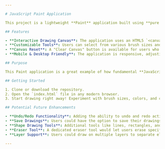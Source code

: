 ```yaml
---

# JavaScript Paint Application

This project is a lightweight **Paint** application built using **pure JavaScript**, allowing users to draw directly on a web page. Designed for simplicity and ease of use, it provides a fun and interactive canvas for users to sketch, doodle, or practice digital art.

## Features

- **Interactive Drawing Canvas**: The application uses an HTML5 `<canvas>` element where users can draw by simply clicking and dragging the mouse (or by using touch on mobile devices). The interaction is smooth and responsive, giving users the freedom to create whatever comes to mind.
- **Customizable Tools**: Users can select from various brush sizes and colors to add creativity and variation to their drawings. This flexibility encourages experimentation with different strokes and styles.
- **Canvas Reset**: A "Clear Canvas" button is available for users who want to quickly reset the drawing area and start with a clean slate.
- **Mobile & Desktop Friendly**: The application is responsive, adjusting the canvas to fit various screen sizes. It works seamlessly on both desktop computers and mobile devices, giving users the same drawing experience on the go.

## Purpose

This Paint application is a great example of how fundamental **JavaScript** can be used to create interactive and enjoyable experiences on the web. It serves as a hands-on demonstration of handling user input, drawing on the HTML5 canvas, and managing dynamic content without relying on any external libraries or frameworks. The project is ideal for those learning how to build responsive web applications from scratch.

## Getting Started

1. Clone or download the repository.
2. Open the `index.html` file in any modern browser.
3. Start drawing right away! Experiment with brush sizes, colors, and clear the canvas as needed.

## Potential Future Enhancements

- **Undo/Redo Functionality**: Adding the ability to undo and redo actions would allow users to correct mistakes without having to clear the entire canvas.
- **Save Drawings**: Users could have the option to save their drawings as images for future use or sharing with others.
- **Shape Drawing Tools**: Additional tools like lines, rectangles, and circles could expand the app's functionality for more structured art.
- **Eraser Tool**: A dedicated eraser tool would let users erase specific parts of their drawing without clearing the entire canvas.
- **Layer Support**: Users could draw on multiple layers to separate elements and edit them independently.

---
```

